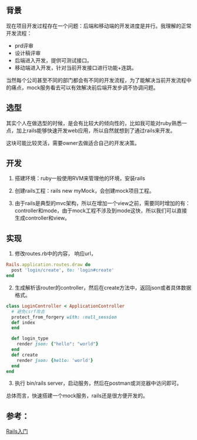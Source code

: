 ## 背景

现在项目开发过程存在一个问题：后端和移动端的开发进度是并行。我理解的正常开发流程：

- prd评审
- 设计稿评审
- 后端进入开发，提供可测试接口。
- 移动端进入开发，针对当前开发接口进行功能+连跳。

当然每个公司甚至不同的部门都会有不同的开发流程，为了能解决当前开发流程中的痛点，mock服务看去可以有效解决前后端开发步调不协调问题。



## 选型

其实个人在做选型的时候，是会有比较大的倾向性的，比如我可能对ruby熟悉一点，加上rails能够快速开发web应用，所以自然就想到了通过rails来开发。

这块可能比较灵活，需要owner去做适合自己的开发决策。



## 开发

1. 搭建环境：ruby一般使用RVM来管理他的环境，安装rails
2. 创建rails工程：rails new myMock，会创建mock项目工程。

3. 由于rails是典型的mvc架构，所以在增加一个view之前，需要同时增加的有：controller和mode，由于mock工程不涉及到mode这快，所以我们可以直接生成controller和view。

## 实现

1. 修改routes.rb中的内容， 响应url，

```ruby
Rails.application.routes.draw do
  post 'login/create', to: 'login#create'
end
```

2. 生成解析该router的controller，然后在create方法中，返回json或者具体数据格式。

```ruby
class LoginController < ApplicationController
  # 避免csrf攻击
  protect_from_forgery with: :null_session
  def index
  end

  def login_type
    render json: {"hello": "world"}
  end
  def create
    render json: {hello: 'world'}
  end
end
```

3. 执行 bin/rails server，启动服务，然后在postman或浏览器中访问即可。



总体而言，快速搭建一个mock服务，rails还是很方便开发的。

## 参考：

[Rails入门](https://ruby-china.github.io/rails-guides/getting_started.html)

